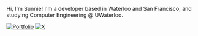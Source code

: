 Hi, I'm Sunnie! I'm a developer based in Waterloo and San Francisco, and studying Computer Engineering @ UWaterloo.

[![Portfolio](https://img.shields.io/badge/Portfolio-000000?style=for-the-badge&logo=sunrise&logoColor=white)](https://sunniekapar.com)
[![X](https://img.shields.io/badge/X-000000?style=for-the-badge&logo=x&logoColor=white)](https://x.com/sunniekapar)
